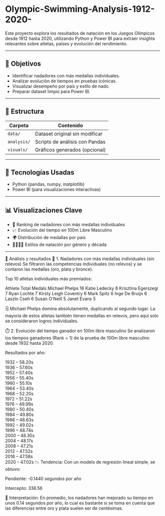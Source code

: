 # Olympic-Swimming-Analysis-1912-2020-


Este proyecto explora los resultados de natación en los Juegos Olímpicos desde 1912 hasta 2020, utilizando Python y Power BI para extraer insights relevantes sobre atletas, países y evolución del rendimiento.

---

## 📌 Objetivos

- Identificar nadadores con más medallas individuales.
- Analizar evolución de tiempos en pruebas icónicas.
- Visualizar desempeño por país y estilo de nado.
- Preparar dataset limpio para Power BI.

---

## 📁 Estructura

| Carpeta         | Contenido                                                                 |
|----------------|--------------------------------------------------------------------------|
| `data/`         | Dataset original sin modificar                                           |
| `analysis/`     | Scripts de análisis con Pandas                                           |
| `visuals/`      | Gráficos generados (opcional)                                            |

---

## 🐍 Tecnologías Usadas

- Python (pandas, numpy, matplotlib)
- Power BI (para visualizaciones interactivas)

---

## 📊 Visualizaciones Clave

- 🥇 Ranking de nadadores con más medallas individuales
- 📈 Evolución del tiempo en 100m Libre Masculino
- 🌍 Distribución de medallas por país
- 👨‍🦱👩‍🦱 Estilos de natación por género y década

---
🔎 Análisis y resultados
🥇 1. Nadadores con más medallas individuales (sin relevos)
Se filtraron las competencias individuales (no relevos) y se contaron las medallas (oro, plata y bronce).

Top 10 atletas individuales más premiados:

Athlete	Total Medals
Michael Phelps	16
Katie Ledecky	8
Krisztina Egerszegi	7
Ryan Lochte	7
Kirsty Leigh Coventry	6
Mark Spitz	6
Inge De Bruijn	6
Laszlo Cseh	6
Susan O'Neill	5
Janet Evans	5

🗒️ Michael Phelps domina absolutamente, duplicando al segundo lugar. La mayoría de estos atletas también tienen medallas en relevos, pero aquí solo se consideraron logros individuales.

⏱️ 2. Evolución del tiempo ganador en 100m libre masculino
Se analizaron los tiempos ganadores (Rank = 1) de la prueba de 100m libre masculino desde 1932 hasta 2020.

Resultados por año:

1932 – 58.20s  
1936 – 57.60s  
1952 – 57.40s  
1956 – 55.40s  
1960 – 55.10s  
1964 – 53.40s  
1968 – 52.20s  
1972 – 51.22s  
1976 – 49.99s  
1980 – 50.40s  
1984 – 49.80s  
1988 – 48.63s  
1992 – 49.02s  
1996 – 48.74s  
2000 – 48.30s  
2004 – 48.17s  
2008 – 47.21s  
2012 – 47.52s  
2016 – 47.58s  
2020 – 47.02s
📉 Tendencia: Con un modelo de regresión lineal simple, se obtuvo:

Pendiente: -0.1440 segundos por año

Intercepto: 336.56

🔁 Interpretación: En promedio, los nadadores han mejorado su tiempo en unos 0.14 segundos por año, lo cual es bastante si se toma en cuenta que las diferencias entre oro y plata suelen ser de centésimas.
